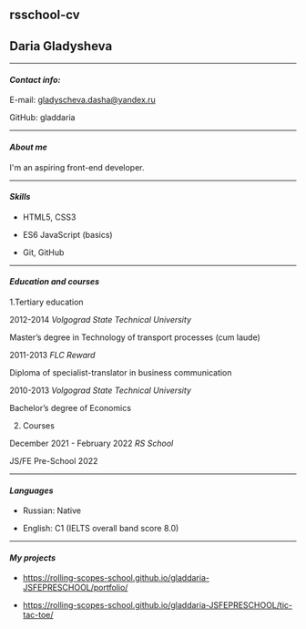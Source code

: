 rsschool-cv
----
## Daria Gladysheva
----
#### *Contact info:*

E-mail: gladyscheva.dasha@yandex.ru

GitHub: gladdaria

-----
#### *About me*

I'm an aspiring front-end developer.

----
#### *Skills*

- HTML5, CSS3

- ES6 JavaScript (basics)

- Git, GitHub

_____

#### *Education and courses*
1.Tertiary education

2012-2014 *Volgograd State Technical University*

Master’s degree in Technology of transport processes (cum laude)

2011-2013 *FLC Reward*

Diploma of specialist-translator in business communication

2010-2013 *Volgograd State Technical University*

Bachelor’s degree of Economics

2. Courses

December 2021 - February 2022 *RS School*

JS/FE Pre-School 2022

_____


#### *Languages*

- Russian: Native

- English: C1 (IELTS overall band score 8.0)

----

#### *My projects*
  
  
- https://rolling-scopes-school.github.io/gladdaria-JSFEPRESCHOOL/portfolio/

- https://rolling-scopes-school.github.io/gladdaria-JSFEPRESCHOOL/tic-tac-toe/

